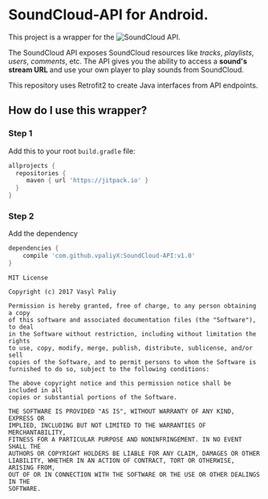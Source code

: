 # SoundCloud-API for Android.

This project is a wrapper for the ![SoundCloud API](https://developers.soundcloud.com/).

The SoundCloud API exposes SoundCloud resources like *tracks*, *playlists*, *users*, *comments*, etc.
The API gives you the ability to access a **sound's stream URL** and use your own player to play sounds from SoundCloud.

This repository uses Retrofit2 to create Java interfaces from API endpoints.

## How do I use this wrapper? ##

### Step 1 ###  

Add this to your root `build.gradle` file:

``` gradle
allprojects {
  repositories {
     maven { url 'https://jitpack.io' }
  }
}
```
### Step 2 ###

Add the dependency

``` gradle
dependencies {
	compile 'com.github.vpaliyX:SoundCloud-API:v1.0'
}

```

``````
MIT License

Copyright (c) 2017 Vasyl Paliy

Permission is hereby granted, free of charge, to any person obtaining a copy
of this software and associated documentation files (the "Software"), to deal
in the Software without restriction, including without limitation the rights
to use, copy, modify, merge, publish, distribute, sublicense, and/or sell
copies of the Software, and to permit persons to whom the Software is
furnished to do so, subject to the following conditions:

The above copyright notice and this permission notice shall be included in all
copies or substantial portions of the Software.

THE SOFTWARE IS PROVIDED "AS IS", WITHOUT WARRANTY OF ANY KIND, EXPRESS OR
IMPLIED, INCLUDING BUT NOT LIMITED TO THE WARRANTIES OF MERCHANTABILITY,
FITNESS FOR A PARTICULAR PURPOSE AND NONINFRINGEMENT. IN NO EVENT SHALL THE
AUTHORS OR COPYRIGHT HOLDERS BE LIABLE FOR ANY CLAIM, DAMAGES OR OTHER
LIABILITY, WHETHER IN AN ACTION OF CONTRACT, TORT OR OTHERWISE, ARISING FROM,
OUT OF OR IN CONNECTION WITH THE SOFTWARE OR THE USE OR OTHER DEALINGS IN THE
SOFTWARE.
``````
